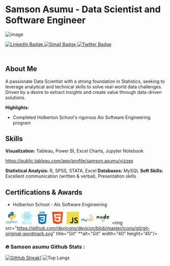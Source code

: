 # Samson Asumu - Data Scientist and Software Engineer
![image](https://github.com/Samsonasumu/-Samsonasumu/assets/99386103/c7706838-72c3-4a7f-afde-d4eb10fd0150)

<div id="badges">
  <a href="https://www.linkedin.com/in/samson-asumu-335687174/">
    <img src="https://img.shields.io/badge/LinkedIn-blue?style=for-the-badge&logo=linkedin&logoColor=white" alt="LinkedIn Badge"/>
  </a>
  <a href="https://mail.google.com/mail/u/0/?fs=1&to=samsonasumu@gmail.com&tf=cm">
    <img src="https://img.shields.io/badge/Gmail-red?style=for-the-badge&logo=gmail&logoColor=white" alt="Gmail Badge"/>
  </a>
  <a href="https://twitter.com/Samsonasumu">
    <img src="https://img.shields.io/badge/Twitter-blue?style=for-the-badge&logo=twitter&logoColor=white" alt="Twitter Badge"/>
  </a>
  
  </div>
<img src="https://komarev.com/ghpvc/?username= style=flat-square&color=blue" alt=""/>
<h1>

## About Me
A passionate Data Scientist with a strong foundation in Statistics, seeking to leverage analytical and technical skills to solve real-world data challenges. Driven by a desire to extract insights and create value through data-driven solutions.

**Highlights:**

* Completed Holberton School's rigorous Alx Software Engineering program
## Skills
**Visualization:** Tableau, Power BI, Excel Charts, Jupyter Notebook


https://public.tableau.com/app/profile/samson.asumu/vizzes
 
**Statistical Analysis:** R, SPSS, STATA, Excel
**Databases:** MySQL
**Soft Skills:** Excellent communication (written & verbal), Presentation skills


## Certifications & Awards

* Holberton School - Alx Software Engineering



<div>
  
  <img src="https://github.com/devicons/devicon/blob/master/icons/python/python-original-wordmark.svg" title="Python" alt="Python" width="40" height="40"/>&nbsp;
  <img src="https://github.com/devicons/devicon/blob/master/icons/react/react-original-wordmark.svg" title="React" alt="React" width="40" height="40"/>&nbsp;
  <img src="https://github.com/devicons/devicon/blob/master/icons/css3/css3-plain-wordmark.svg"  title="CSS3" alt="CSS" width="40" height="40"/>&nbsp;
  <img src="https://github.com/devicons/devicon/blob/master/icons/html5/html5-original.svg" title="HTML5" alt="HTML" width="40" height="40"/>&nbsp;
  <img src="https://github.com/devicons/devicon/blob/master/icons/javascript/javascript-original.svg" title="JavaScript" alt="JavaScript" width="40" height="40"/>&nbsp;
  <img src="https://github.com/devicons/devicon/blob/master/icons/mysql/mysql-original-wordmark.svg" title="MySQL"  alt="MySQL" width="40" height="40"/>&nbsp;
  <img src="https://github.com/devicons/devicon/blob/master/icons/nodejs/nodejs-original-wordmark.svg" title="NodeJS" alt="NodeJS" width="40" height="40"/>&nbsp;
  <img src="https://github.com/devicons/devicon/blob/master/icons/git/git-original-wordmark.svg" title="Git" **alt="Git" width="40" height="40"/>
 </div>

 ### :fire: Samson asumu Github Stats :
  
 [![GitHub Streak](http://github-readme-streak-stats.herokuapp.com?user=samsonasumu&theme=java-dark)](https://git.io/streak-stats)]
  ![Top Langs](https://github-readme-stats.vercel.app/api/top-langs/?username=Samsonasumu&layout=compact&theme=vision-friendly-dark)
  

